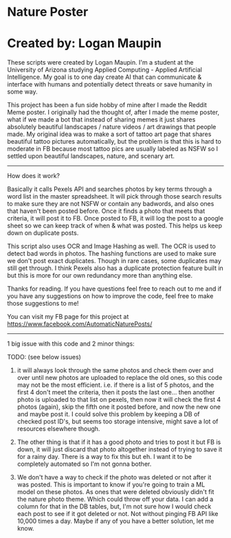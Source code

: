 # Nature Poster
# Created by: Logan Maupin

These scripts were created by Logan Maupin. I'm a student at the University of Arizona studying Applied Computing - Applied Artificial Intelligence. My goal is to one day create AI that can communicate & interface with humans and potentially detect threats or save humanity in some way.

This project has been a fun side hobby of mine after I made the Reddit Meme poster. I originally had the thought of, after I made the meme poster, what if we made a bot that instead of sharing memes it just shares absolutely beautiful landscapes / nature videos / art drawings that people made. My original idea was to make a sort of tattoo art page that shares beautiful tattoo pictures automatically, but the problem is that this is hard to moderate in FB because most tattoo pics are usually labeled as NSFW so I settled upon beautiful landscapes, nature, and scenary art.

------------------------

How does it work? 

Basically it calls Pexels API and searches photos by key terms through a word list in the master spreadsheet. It will pick through those search results to make sure they are not NSFW or contain any badwords, and also ones that haven't been posted before. Once it finds a photo that meets that criteria, it will post it to FB. Once posted to FB, it will log the post to a google sheet so we can keep track of when & what was posted. This helps us keep down on duplicate posts. 

This script also uses OCR and Image Hashing as well. The OCR is used to detect bad words in photos. The hashing functions are used to make sure we don't post exact duplicates. Though in rare cases, some duplicates may still get through. I think Pexels also has a duplicate protection feature built in but this is more for our own redundancy more than anything else. 

Thanks for reading. If you have questions feel free to reach out to me and if you have any suggestions on how to improve the code, feel free to make those suggestions to me! 

You can visit my FB page for this project at https://www.facebook.com/AutomaticNaturePosts/


-----------------------
1 big issue with this code and 2 minor things:

TODO: (see below issues)

1. it will always look through the same photos and check them over and over until new photos are uploaded
to replace the old ones, so this code may not be the most efficient. i.e. if there is a list of 5 photos,
and the first 4 don't meet the criteria, then it posts the last one... then another photo is uploaded to that list
on pexels, then now it will check the first 4 photos (again), skip the fifth one it posted before, and
now the new one and maybe post it. I could solve this problem by keeping a DB of checked post ID's, but
seems too storage intensive, might save a lot of resources elsewhere though.

2. The other thing is that if it has a good photo and tries to post it but FB is down, it will just discard that
photo altogether instead of trying to save it for a rainy day. There is a way to fix this but eh. I want it
to be completely automated so I'm not gonna bother.

3. We don't have a way to check if the photo was deleted or not after it was posted. This is important to know
if you're going to train a ML model on these photos. As ones that were deleted obviously didn't fit the
nature photo theme. Which could throw off your data. I can add a column for that in the DB tables, but,
I'm not sure how I would check each post to see if it got deleted or not. Not without pinging FB API like
10,000 times a day. Maybe if any of you have a better solution, let me know.

